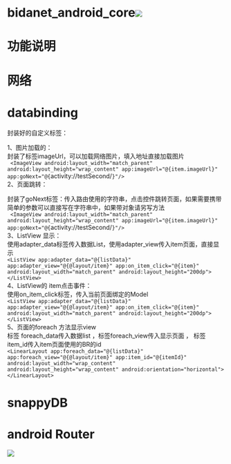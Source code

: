 # bidanet_android_core[![](https://jitpack.io/v/xuejike/bidanet_android_core.svg)](https://jitpack.io/#xuejike/bidanet_android_core)


# 功能说明

# 网络

# databinding


封装好的自定义标签：

1、图片加载的：<br/>
封装了标签imageUrl，可以加载网络图片，填入地址直接加载图片
<br/>
   `
        <ImageView
            android:layout_width="match_parent" 
            android:layout_height="wrap_content"
            app:imageUrl="@{item.imageUrl}"
            app:goNext="@{`activity://testSecond/`}"/>
`<br/>
2、页面跳转：<br/>

封装了goNext标签：传入路由使用的字符串，点击控件跳转页面，如果需要携带简单的参数可以直接写在字符串中，如果带对象请另写方法<br/>
    `
        <ImageView
            android:layout_width="match_parent"
            android:layout_height="wrap_content"
            app:imageUrl="@{item.imageUrl}"
            app:goNext="@{`activity://testSecond/`}"/>
     `<br/>
3、ListView 显示：<br/>
使用adapter_data标签传入数据List，使用adapter_view传入item页面，直接显示<br/>
  `
        <ListView
            app:adapter_data="@{listData}"
            app:adapter_view="@{@layout/item}"
            app:on_item_click="@{item}"
            android:layout_width="match_parent"
            android:layout_height="200dp">
        </ListView>
   `<br/>
 4、ListView的 item点击事件：<br/>
 使用on_item_click标签，传入当前页面绑定的Model<br/>
 `
         <ListView
            app:adapter_data="@{listData}"
            app:adapter_view="@{@layout/item}"
            app:on_item_click="@{item}"
            android:layout_width="match_parent"
            android:layout_height="200dp">
        </ListView>
 `<br/>
 5、页面的foreach 方法显示view<br/>
 标签 foreach_data传入数据list ，标签foreach_view传入显示页面 ， 标签item_id传入item页面使用的BR的id<br/>
 `
         <LinearLayout
            app:foreach_data="@{listData}"
            app:foreach_view="@{@layout/item}"
            app:item_id="@{itemId}"
            android:layout_width="wrap_content"
            android:layout_height="wrap_content"
            android:orientation="horizontal">
        </LinearLayout>
 `<br/>
 
# snappyDB

# android Router


[![](https://jitpack.io/v/xuejike/bidanet_android_core.svg)](https://jitpack.io/#xuejike/bidanet_android_core)


